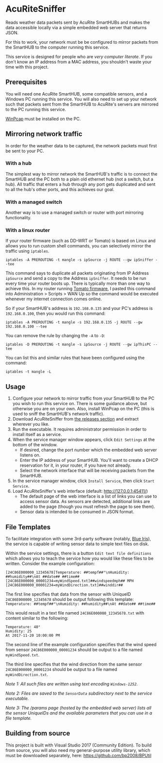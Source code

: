 # AcuRiteSniffer
Reads weather data packets sent by AcuRite SmartHUBs and makes the data accessible locally via a simple embedded web server that returns JSON.

For this to work, your network must be be configured to mirror packets from the SmartHUB to the computer running this service.

This service is designed for people who are *very computer literate*.  If you don't know an IP address from a MAC address, you shouldn't waste your time with this project.

## Prerequisites

You will need one AcuRite SmartHUB, some compatible sensors, and a Windows PC running this service.  You will also need to set up your network such that packets sent from the SmartHUB to AcuRite's servers are mirrored to the PC running this service.

[WinPcap](https://www.winpcap.org/) must be installed on the PC.

## Mirroring network traffic

In order for the weather data to be captured, the network packets must first be sent to your PC.

### With a hub

The simplest way to mirror network the SmartHUB's traffic is to connect the SmartHUB and the PC both to a plain old ethernet hub (not a switch, but a hub).  All traffic that enters a hub through any port gets duplicated and sent to all the hub's other ports, and this achieves our goal.

### With a managed switch

Another way is to use a managed switch or router with port mirroring functionality.

### With a linux router

If your router firmware (such as DD-WRT or Tomato) is based on Linux and allows you to run custom shell commands, you can selectively mirror the traffic using `iptables`.

```
iptables -A PREROUTING -t mangle -s ipSource -j ROUTE --gw ipSniffer --tee
```

This command says to duplicate all packets originating from IP Address `ipSource` and send a copy to the Address `ipSniffer`.  It needs to be run every time your router boots up.  There is typically more than one way to achieve this.  In my router running [Tomato firmware](http://tomato.groov.pl/), I pasted this command into Administration > Scripts > WAN Up so the command would be executed whenever my internet connection comes online.

So if your SmartHUB's address is `192.168.0.135` and your PC's address is `192.168.0.100`, then you would run this command:

```
iptables -A PREROUTING -t mangle -s 192.168.0.135 -j ROUTE --gw 192.168.0.100 --tee
```

You can remove the rule by changing the `-A` to `-D`:

```
iptables -D PREROUTING -t mangle -s ipSource -j ROUTE --gw ipThisPC --tee
```

You can list this and similar rules that have been configured using the command:

```
iptables -t mangle -L
```

## Usage

1) Configure your network to mirror traffic from your SmartHUB to the PC you wish to run this service on.  There is some guidance above, but otherwise you are on your own.  Also, install WinPcap on the PC (this is used to sniff the SmartHUB's network traffic).
2) Download AcuRiteSniffer from [the releases section](https://github.com/bp2008/AcuRiteSniffer/releases) and extract wherever you like.
3) Run the executable.  It requires administrator permission in order to install itself as a service.
4) When the service manager window appears, click `Edit Settings` at the bottom of the window.
    * If desired, change the port number which the embedded web server listens on.
    * Enter the IP address of your SmartHUB.  You'll want to create a DHCP reservation for it, in your router, if you have not already.
    * Select the network interface that will be receiving packets from the SmartHUB.
5) In the service manager window, click `Install Service`, then click `Start Service`.
6) Load AcuRiteSniffer's web interface (default: http://127.0.0.1:45411/)
    * The default page of the web interface is a list of links you can use to access sensor data.  As sensors are detected, additional links are added to the page (though you must refresh the page to see them).
    * Sensor data is intended to be consumed in JSON format.

## File Templates

To facilitate integration with some 3rd-party software (notably, [Blue Iris](http://blueirissoftware.com/)), the service is capable of writing sensor data to simple text files on disk.

Within the service settings, there is a button `Edit text file definitions` which allows you to teach the service how you would like these files to be written.  Consider the example configuration:

```
[24C86E000000_12345678]Temperature: ##tempf##°\nHumidity: ##humidity##\nAt ##date## ##time##
[24C86E000000_00001234=myWindSpeed.txt]##windspeedmph## MPH
[24C86E000000_00001234=myWindDirection.txt]##winddir##
```

The first line specifies that data from the sensor with UniqueID `24C86E000000_12345678` should be output following this template: `Temperature: ##tempf##°\nHumidity: ##humidity##\nAt ##date## ##time##`

This would result in a text file named `24C86E000000_12345678.txt` with content similar to the following:

```
Temperature: 40°
Humidity: 25
At 2017-11-20 10:00:00 PM
```

The second line of the example configuration specifies that the wind speed from sensor `24C86E000000_00001234` should be output to a file named `myWindSpeed.txt`.

The third line specifies that the wind direction from the same sensor `24C86E000000_00001234` should be output to a file named `myWindDirection.txt`.

*Note 1: All such files are written using text encoding `Windows-1252`.*

*Note 2: Files are saved to the `SensorData` subdirectory next to the service executable.*

*Note 3: The /params page (hosted by the embedded web server) lists all the sensor UniqueIDs and the available parameters that you can use in a file template.*

## Building from source

This project is built with Visual Studio 2017 (Community Edition).  To build from source, you will also need my general-purpose utility library, which must be downloaded separately, here: https://github.com/bp2008/BPUtil
